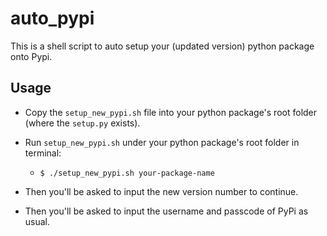 # auto_pypi

This is a shell script to auto setup your (updated version) python package onto Pypi. 


## Usage

- Copy the `setup_new_pypi.sh` file into your python package's root folder (where the `setup.py` exists). 

- Run `setup_new_pypi.sh` under your python package's root folder in terminal: 
  - `$ ./setup_new_pypi.sh your-package-name`

- Then you'll be asked to input the new version number to continue. 

- Then you'll be asked to input the username and passcode of PyPi as usual. 
